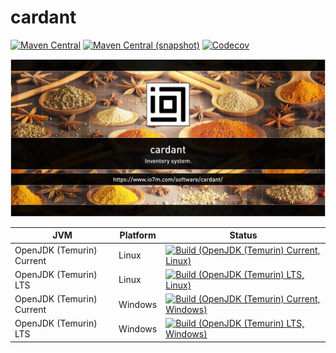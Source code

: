 cardant
===

[![Maven Central](https://img.shields.io/maven-central/v/com.io7m.cardant/com.io7m.cardant.svg?style=flat-square)](http://search.maven.org/#search%7Cga%7C1%7Cg%3A%22com.io7m.cardant%22)
[![Maven Central (snapshot)](https://img.shields.io/nexus/s/com.io7m.cardant/com.io7m.cardant?server=https%3A%2F%2Fs01.oss.sonatype.org&style=flat-square)](https://s01.oss.sonatype.org/content/repositories/snapshots/com/io7m/cardant/)
[![Codecov](https://img.shields.io/codecov/c/github/io7m-com/cardant.svg?style=flat-square)](https://codecov.io/gh/io7m-com/cardant)

![com.io7m.cardant](./src/site/resources/cardant.jpg?raw=true)

| JVM | Platform | Status |
|-----|----------|--------|
| OpenJDK (Temurin) Current | Linux | [![Build (OpenJDK (Temurin) Current, Linux)](https://img.shields.io/github/actions/workflow/status/io7m-com/cardant/main.linux.temurin.current.yml)](https://www.github.com/io7m-com/cardant/actions?query=workflow%3Amain.linux.temurin.current)|
| OpenJDK (Temurin) LTS | Linux | [![Build (OpenJDK (Temurin) LTS, Linux)](https://img.shields.io/github/actions/workflow/status/io7m-com/cardant/main.linux.temurin.lts.yml)](https://www.github.com/io7m-com/cardant/actions?query=workflow%3Amain.linux.temurin.lts)|
| OpenJDK (Temurin) Current | Windows | [![Build (OpenJDK (Temurin) Current, Windows)](https://img.shields.io/github/actions/workflow/status/io7m-com/cardant/main.windows.temurin.current.yml)](https://www.github.com/io7m-com/cardant/actions?query=workflow%3Amain.windows.temurin.current)|
| OpenJDK (Temurin) LTS | Windows | [![Build (OpenJDK (Temurin) LTS, Windows)](https://img.shields.io/github/actions/workflow/status/io7m-com/cardant/main.windows.temurin.lts.yml)](https://www.github.com/io7m-com/cardant/actions?query=workflow%3Amain.windows.temurin.lts)|

